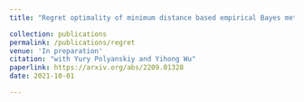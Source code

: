 ```yaml
---
title: "Regret optimality of minimum distance based empirical Bayes methods for the Poisson model"

collection: publications
permalink: /publications/regret
venue: 'In preparation'
citation: "with Yury Polyanskiy and Yihong Wu"
paperlink: https://arxiv.org/abs/2209.01328
date: 2021-10-01

---
```

